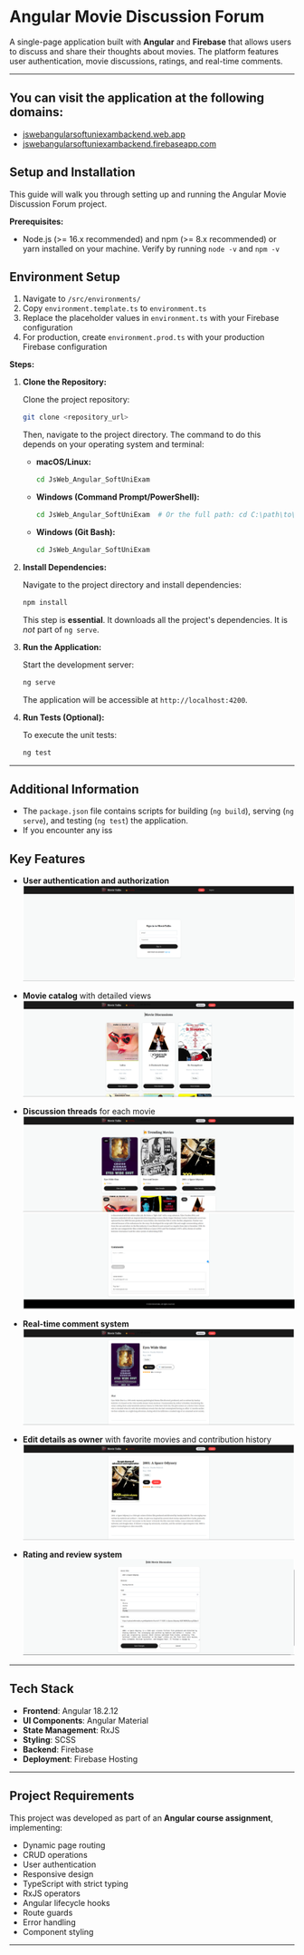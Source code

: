 # Angular Movie Discussion Forum

A single-page application built with **Angular** and **Firebase** that allows users to discuss and share their thoughts about movies. The platform features user authentication, movie discussions, ratings, and real-time comments.

---

## You can visit the application at the following domains:

*   [jswebangularsoftuniexambackend.web.app](https://jswebangularsoftuniexambackend.web.app)
*   [jswebangularsoftuniexambackend.firebaseapp.com](https://jswebangularsoftuniexambackend.firebaseapp.com)

## Setup and Installation

This guide will walk you through setting up and running the Angular Movie Discussion Forum project.

**Prerequisites:**

*   Node.js (>= 16.x recommended) and npm (>= 8.x recommended) or yarn installed on your machine. Verify by running `node -v` and `npm -v`

## Environment Setup

1. Navigate to `/src/environments/`
2. Copy `environment.template.ts` to `environment.ts`
3. Replace the placeholder values in `environment.ts` with your Firebase configuration
4. For production, create `environment.prod.ts` with your production Firebase configuration

**Steps:**

1.  **Clone the Repository:**

    Clone the project repository:

    ```bash
    git clone <repository_url>
    ```

    Then, navigate to the project directory. The command to do this depends on your operating system and terminal:

    *   **macOS/Linux:**
        ```bash
        cd JsWeb_Angular_SoftUniExam
        ```
    *   **Windows (Command Prompt/PowerShell):**
        ```bash
        cd JsWeb_Angular_SoftUniExam  # Or the full path: cd C:\path\to\JsWeb_Angular_SoftUniExam
        ```
    *   **Windows (Git Bash):**
        ```bash
        cd JsWeb_Angular_SoftUniExam
        ```

2.  **Install Dependencies:**

    Navigate to the project directory and install dependencies:

    ```bash
    npm install
    ```

    This step is **essential**. It downloads all the project's dependencies. It is *not* part of `ng serve`.

3.  **Run the Application:**

    Start the development server:

    ```bash
    ng serve
    ```

    The application will be accessible at `http://localhost:4200`.

4.  **Run Tests (Optional):**

    To execute the unit tests:

    ```bash
    ng test
    ```

---

## Additional Information

*   The `package.json` file contains scripts for building (`ng build`), serving (`ng serve`), and testing (`ng test`) the application.
*   If you encounter any iss
## Key Features

- **User authentication and authorization**  
  ![Login](assetsForREADME/AngularExamLogin.png)

- **Movie catalog** with detailed views  
  ![Movie Catalog](assetsForREADME/AngularExamCatalog.png)

- **Discussion threads** for each movie  
  ![Discussion Threads](assetsForREADME/AngularExamTrending.png)
  ![Comments](assetsForREADME/AngularExamComments.png)
- **Real-time comment system**  
  ![Real-time Comments](assetsForREADME/AngularExamViewDetails.png)

- **Edit details as owner** with favorite movies and contribution history  
  ![User Profile](assetsForREADME/AngularExamViewDetailsAsOwner.png)

- **Rating and review system**  
  ![Rating and Review](assetsForREADME/AngularExamEdit.png)

---

## Tech Stack

- **Frontend**: Angular 18.2.12  
- **UI Components**: Angular Material  
- **State Management**: RxJS  
- **Styling**: SCSS  
- **Backend**: Firebase  
- **Deployment**: Firebase Hosting  

---

## Project Requirements  

This project was developed as part of an **Angular course assignment**, implementing:  

- Dynamic page routing  
- CRUD operations  
- User authentication  
- Responsive design  
- TypeScript with strict typing  
- RxJS operators  
- Angular lifecycle hooks  
- Route guards  
- Error handling  
- Component styling  

---
